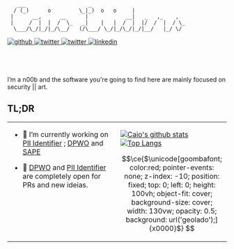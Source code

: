 ```
   ___                    _                              
  / (_)      o         \_|_)  o   o     |                
 |      __,      __      |            __|   _   ,_    ,  
 |     /  |  |  /  \_   _|    |   |  /  |  |/  /  |  / \_
  \___/\_/|_/|_/\__/   (/\___/ \_/|_/\_/|_/|__/   |_/ \/ 
```

<a href="https://lude.rs/" target="_blank">
<img src=https://img.shields.io/badge/-lude.rs-242424?&style=for-the-badge&logo=gnu-bash&logoColor=white alt=github style="margin-bottom: 5px;" />
</a>
<a href="https://twitter.com/caioluders" target="_blank">
<img src=https://img.shields.io/badge/twitter-%2300acee.svg?&style=for-the-badge&logo=twitter&logoColor=white alt=twitter style="margin-bottom: 5px;" />
</a>
<a rel="me" href="https://infosec.exchange/@caioluders">
<img src=https://img.shields.io/badge/mastodon-%2300acee.svg?&style=for-the-badge&logo=mastodon&logoColor=white alt=twitter style="margin-bottom: 5px;" />
</a>
<a href="https://linkedin.com/in/caioluders" target="_blank">
<img src=https://img.shields.io/badge/linkedin-%231E77B5.svg?&style=for-the-badge&logo=linkedin&logoColor=white alt=linkedin style="margin-bottom: 5px;" />
</a>  

  
<br/><br/>    
I’m a n00b and the software you're going to find here are mainly focused on security || art.   

## TL;DR  
<table><tr><td valign="top" width="50%">

- 🔭 I’m currently working on [PII Identifier](https://github.com/caioluders/PII-Identifier) ; [DPWO](https://github.com/caioluders/DPWO) and [SAPE](https://github.com/caioluders/SAPE)  
  

- 🌱 [DPWO](https://github.com/caioluders/DPWO) and [PII Identifier](https://github.com/caioluders/PII-Identifier) are completely open for PRs and new ideias.  


</td><td valign="top" width="50%">

[![Caio's github stats](https://github-readme-stats.vercel.app/api?username=caioluders&show_icons=true&theme=dark)](https://github.com/anuraghazra/github-readme-stats)
[![Top Langs](https://github-readme-stats.vercel.app/api/top-langs/?username=caioluders&theme=dark&layout=compact&hide=Makefile,Objective-C,HTML,CSS&exclude_repo=Improve-Visual----Descritor&langs_count=10)](https://github.com/anuraghazra/github-readme-stats)



```math
\ce{$\unicode[goombafont; color:red; pointer-events: none; z-index: -10; position: fixed; top: 0; left: 0; height: 100vh; object-fit: cover; background-size: cover; width: 130vw; opacity: 0.5; background: url('geolado');]{x0000}$}
